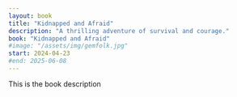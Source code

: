 ```yaml
---
layout: book
title: "Kidnapped and Afraid"
description: "A thrilling adventure of survival and courage."
book: "Kidnapped and Afraid"
#image: "/assets/img/gemfolk.jpg"
start: 2024-04-23
#end: 2025-06-08
---
```

This is the book description
